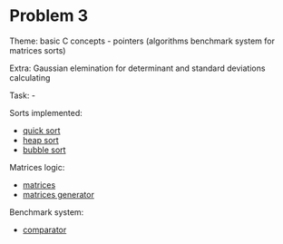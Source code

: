 # Problem 3
Theme: basic C concepts - pointers (algorithms benchmark system for matrices sorts)

Extra: Gaussian elemination for determinant and standard deviations calculating

Task: -

Sorts implemented: 
* [quick sort](./problem-3/quick_sort.c)
* [heap sort](./problem-3/heap_sort.c)
* [bubble sort](./problem-3/bubble_sort.c)

Matrices logic:
* [matrices](./problem-3/matrix.c)
* [matrices generator](./problem-3/input_generator.c)

Benchmark system:
* [comparator](./problem-3/comparator.c)
